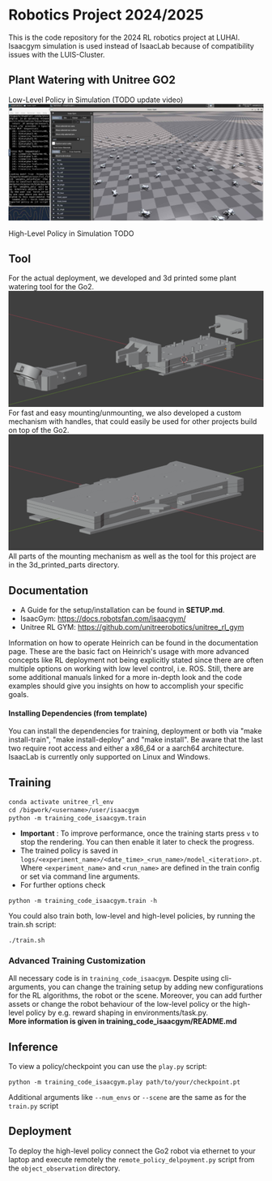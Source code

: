 # Robotics Project 2024/2025

This is the code repository for the 2024 RL robotics project at LUHAI.  
Isaacgym simulation is used instead of IsaacLab because of compatibility issues with the LUIS-Cluster.

## Plant Watering with Unitree GO2

Low-Level Policy in Simulation (TODO update video)
[![Low-Level Policy](figures/instruction_2.png)](https://github.com/user-attachments/assets/98395d82-d3f6-4548-b6ee-8edfce70ac3e)

High-Level Policy in Simulation
TODO

## Tool

For the actual deployment, we developed and 3d printed some plant watering tool for the Go2.
![Adaptive tool mount](3d_printed_parts_and_esp32_program/tool_example_parts.png)
For fast and easy mounting/unmounting, we also developed a custom mechanism with handles,
that could easily be used for other projects build on top of the Go2.
![Adaptive tool mount](3d_printed_parts_and_esp32_program/tool_example_parts2.png)
All parts of the mounting mechanism as well as the tool for this project are in the 3d_printed_parts directory.

## Documentation
* A Guide for the setup/installation can be found in **SETUP.md**. 
* IsaacGym: https://docs.robotsfan.com/isaacgym/
* Unitree RL GYM: https://github.com/unitreerobotics/unitree_rl_gym


Information on how to operate Heinrich can be found in the documentation page. These are the basic fact on Heinrich's usage with more advanced concepts like RL deployment not being explicitly stated since there are often multiple options on working with low level control, i.e. ROS. 
Still, there are some additional manuals linked for a more in-depth look and the code examples should give you insights on how to accomplish your specific goals.

#### Installing Dependencies (from template)

You can install the dependencies for training, deployment or both via "make install-train", "make install-deploy" and "make install". Be aware that the last two require root access and either a x86_64 or a aarch64 architecture. IsaacLab is currently only supported on Linux and Windows.

## Training
```
conda activate unitree_rl_env
cd /bigwork/<username>/user/isaacgym
python -m training_code_isaacgym.train
```
* **Important** : To improve performance, once the training starts press `v` to stop the rendering. You can then enable it later to check the progress.
* The trained policy is saved in `logs/<experiment_name>/<date_time>_<run_name>/model_<iteration>.pt`. Where `<experiment_name>` and `<run_name>` are defined in the train config or set via command line arguments.
* For further options check 
```
python -m training_code_isaacgym.train -h
```
You could also train both, low-level and high-level policies, by running the train.sh script:
```
./train.sh
```

### Advanced Training Customization
All necessary code is in `training_code_isaacgym`.
Despite using cli-arguments, you can change the training setup by adding new configurations for the RL algorithms, the robot or the scene.
Moreover, you can add further assets or change the robot behaviour of the low-level policy or the high-level policy by e.g. reward shaping in environments/task.py.  
**More information is given in training_code_isaacgym/README.md**


## Inference
To view a policy/checkpoint you can use the `play.py` script:
```
python -m training_code_isaacgym.play path/to/your/checkpoint.pt
```
Additional arguments like `--num_envs` or `--scene` are the same as for the `train.py` script

## Deployment
To deploy the high-level policy connect the Go2 robot via ethernet to your laptop and execute remotely the `remote_policy_delpoyment.py` script from the `object_observation` directory.

